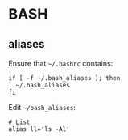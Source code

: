 # BASH

## aliases
Ensure that `~/.bashrc` contains:
```
if [ -f ~/.bash_aliases ]; then
. ~/.bash_aliases
fi
```

Edit `~/bash_aliases`:
```
# List
alias ll='ls -Al'
```

